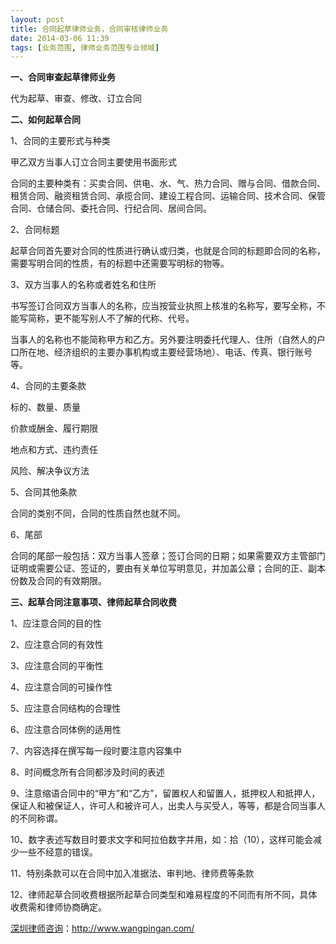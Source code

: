 ```yaml
---
layout: post
title: 合同起草律师业务，合同审核律师业务
date: 2014-03-06 11:39
tags: [业务范围, 律师业务范围专业领域]
---
```

<strong>一、合同审查起草律师业务</strong>

代为起草、审查、修改、订立合同

<strong>二、如何起草合同</strong>

1、合同的主要形式与种类

甲乙双方当事人订立合同主要使用书面形式

合同的主要种类有：买卖合同、供电、水、气、热力合同、赠与合同、借款合同、租赁合同、融资租赁合同、承揽合同、建设工程合同、运输合同、技术合同、保管合同、仓储合同、委托合同、行纪合同、居间合同。

2、合同标题

起草合同首先要对合同的性质进行确认或归类，也就是合同的标题即合同的名称，需要写明合同的性质，有的标题中还需要写明标的物等。

3、双方当事人的名称或者姓名和住所

书写签订合同双方当事人的名称，应当按营业执照上核准的名称写，要写全称，不能写简称，更不能写别人不了解的代称、代号。

当事人的名称也不能简称甲方和乙方。另外要注明委托代理人、住所（自然人的户口所在地、经济组织的主要办事机构或主要经营场地）、电话、传真、银行账号等。

4、合同的主要条款

标的、数量、质量

价款或酬金、履行期限

地点和方式、违约责任

风险、解决争议方法

5、合同其他条款

合同的类别不同，合同的性质自然也就不同。

6、尾部

合同的尾部一般包括：双方当事人签章；签订合同的日期；如果需要双方主管部门证明或需要公证、签证的，要由有关单位写明意见，并加盖公章；合同的正、副本份数及合同的有效期限。

<strong>三、起草合同注意事项、律师起草合同收费</strong>

1、应注意合同的目的性

2、应注意合同的有效性

3、应注意合同的平衡性

4、应注意合同的可操作性

5、应注意合同结构的合理性

6、应注意合同体例的适用性

7、内容选择在撰写每一段时要注意内容集中

8、时间概念所有合同都涉及时间的表述

9、注意缩语合同中的“甲方”和“乙方”，留置权人和留置人，抵押权人和抵押人，保证人和被保证人，许可人和被许可人，出卖人与买受人，等等，都是合同当事人的不同称谓。

10、数字表述写数目时要求文字和阿拉伯数字并用，如：拾（10），这样可能会减少一些不经意的错误。

11、特别条款可以在合同中加入准据法、审判地、律师费等条款

12、律师起草合同收费根据所起草合同类型和难易程度的不同而有所不同，具体收费需和律师协商确定。

<a href="http://www.wangpingan.com/">深圳律师咨询</a>：<a href="http://www.wangpingan.com/">http://www.wangpingan.com/</a>

